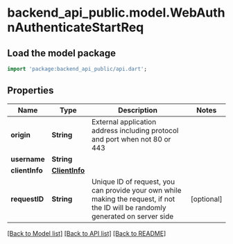 # backend_api_public.model.WebAuthnAuthenticateStartReq

## Load the model package
```dart
import 'package:backend_api_public/api.dart';
```

## Properties
Name | Type | Description | Notes
------------ | ------------- | ------------- | -------------
**origin** | **String** | External application address including protocol and port when not 80 or 443 | 
**username** | **String** |  | 
**clientInfo** | [**ClientInfo**](ClientInfo.md) |  | 
**requestID** | **String** | Unique ID of request, you can provide your own while making the request, if not the ID will be randomly generated on server side | [optional] 

[[Back to Model list]](../README.md#documentation-for-models) [[Back to API list]](../README.md#documentation-for-api-endpoints) [[Back to README]](../README.md)


